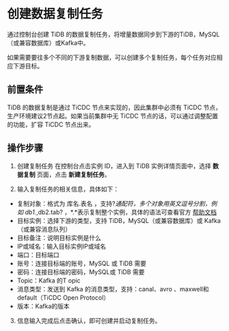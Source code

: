 # 创建数据复制任务
通过控制台创建 TiDB 的数据复制任务，将增量数据同步到下游的TiDB，MySQL（或兼容数据库）或Kafka中。 

如果需要要往多个不同的下游复制数据，可以创建多个复制任务，每个任务对应相应下游目标。

## 前置条件
TiDB 的数据复制是通过 TiCDC 节点来实现的，因此集群中必须有 TiCDC 节点，生产环境建议2节点起。如果当前集群中无 TiCDC 节点的话，可以通过调整配置的功能，扩容 TiCDC 节点出来。

## 操作步骤
1. 创建复制任务
在控制台点击实例 ID，进入到 TiDB 实例详情页面中，选择 **数据复制** 页面，点击 **新建复制任务**。

2. 输入复制任务的相关信息，具体如下：
- 复制对象：格式为 库名.表名 ，支持?*通配符，多个对象用英文逗号分割，例如 db1.*,db2.tab? ，\*.\*表示复制整个实例，具体的语法可查看官方 [帮助文档](https://docs.pingcap.com/zh/tidb/v5.4/table-filter)
- 目标实例：选择下游的类型，支持 TiDB，MySQL（或兼容数据库）或 Kafka（或兼容消息队列）
- 目标备注：说明目标实例是什么
- IP或域名：输入目标实例IP或域名
- 端口：目标端口
- 账号：连接目标端的账号，MySQL 或 TiDB 需要
- 密码：连接目标端的密码，MySQL或 TiDB 需要
- Topic：Kafka 的T opic
- 消息类型：发送到 Kafka 的消息类型，支持：canal、avro 、maxwell和default（TiCDC Open Protocol）
- 版本：Kafka的版本

3. 信息输入完成后点击确认，即可创建并启动复制任务。



